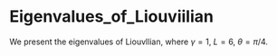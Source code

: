 # Eigenvalues_of_Liouviilian
We present the eigenvalues of Liouvllian, where $\gamma=1$, $L=6$, $\theta=\pi/4$.
